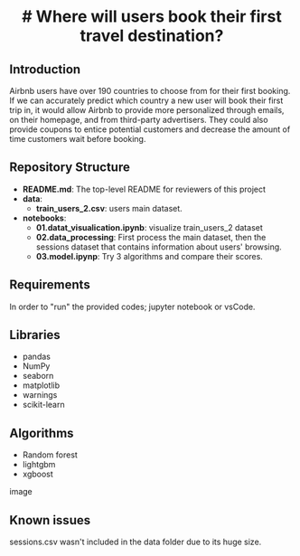 <div align="center">
    <h1># Where will users book their first travel destination?</h1>
</div>


## Introduction
Airbnb users have over 190 countries to choose from for their first booking. If we can accurately predict which country a new user will book their first trip in, it would allow Airbnb to provide more personalized through emails, on their homepage, and from third-party advertisers. They could also provide coupons to entice potential customers and decrease the amount of time customers wait before booking.

## Repository Structure
* **README.md**: The top-level README for reviewers of this project
* **data**:
    - **train_users_2.csv**: users main dataset. 
* **notebooks**:
    - **01.datat_visualication.ipynb**: visualize train_users_2 dataset
    - **02.data_processing**: First process the main dataset, then the sessions dataset that contains information about users' browsing.
    - **03.model.ipynp**: Try 3 algorithms and compare their scores.

 ## Requirements
In order to "run" the provided codes; jupyter notebook or vsCode.

## Libraries
* pandas
* NumPy
* seaborn 
* matplotlib
* warnings
* scikit-learn

## Algorithms
* Random forest
* lightgbm
* xgboost

image

## Known issues
sessions.csv wasn't included in the data folder due to its huge size. 

